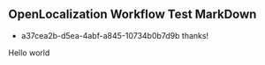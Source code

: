 ## OpenLocalization Workflow Test MarkDown
* a37cea2b-d5ea-4abf-a845-10734b0b7d9b 
thanks!

Hello world